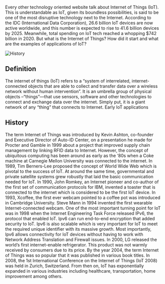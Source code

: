 Every other technology oriented website talk about Internet of Things (IoT). This is understandable as IoT, given its boundless possibilities, is said to be one of the most disruptive technology next to the Internet. According to the IDC (International Data Corporation), 26.6 billion IoT devices are now active worldwide, and this number is expected to rise to 41.6 billion devices by 2025. Meanwhile, total spending on IoT tech reached a whopping $742 billion in 2020.But what is the Internet of Things? How did it start and what are the examples of applications of IoT?![History](https://miro.medium.com/max/1024/1*92OdlxNqI3iChI5kNl1MFg.jpeg)## DefinitionThe internet of things (IoT) refers to a “system of interrelated, internet-connected objects that are able to collect and transfer data over a wireless network without human intervention”. It is an umbrella group of physical objects –“things”—that use sensors, software and other technologies to connect and exchange data over the internet. Simply put, it is a giant network of any “thing” that connects to Internet. Early IoT applications## HistoryThe term Internet of Things was introduced by Kevin Ashton, co-founder and Executive Director of Auto-ID Center, on a presentation he made for Procter and Gamble in 1999 about a project that improved supply chain management by linking RFID data to Internet. However, the concept of ubiquitous computing has been around as early as the ‘80s when a Coke machine at Carnegie Mellon University was connected to the internet.  In 1989, Tim Berners-Lee proposed the concept of World Wide Web which is pivotal to the success of IoT. At around the same time, governmental and private satellite systems grew robustly that laid the basic communication needed for IoT. In 1990, John Romkey, an Internet pioneer and co-author of the first set of communication protocols for IBM, invented a toaster that is connected to the internet which is considered to be the first IoT device. In 1993, Xcoffee, the first ever webcam pointed to a coffee pot was introduced in Cambridge University. Steve Mann in 1994 invented the first wearable Internet-connected webcam. One of the most important turning point for IoT was in 1998 when the Internet Engineering Task Force released IPv6, the protocol that enabled IoT. Ipv6 can run end-to-end encryption that added security to IoT. Ipv6 is also scalable which is very important for IoT to meet the required unique identifier with its massive growth. Most importantly, Ipv6 allows connectivity for IoT devices without having to work with Network Address Translation and Firewall issues. In 2000, LG released the world’s first internet-enable refrigerator. This product was not warmly received by consumers due to its price. By the year 2004, the term Internet of Things was so popular that it was published in various book titles. In 2008, the 1st International Conference on the Internet of Things (IoT 2008) was held in Zurich, Switzerland. From then on, IoT has exponentially expanded in various industries including healthcare, transportation, home improvement among others. 